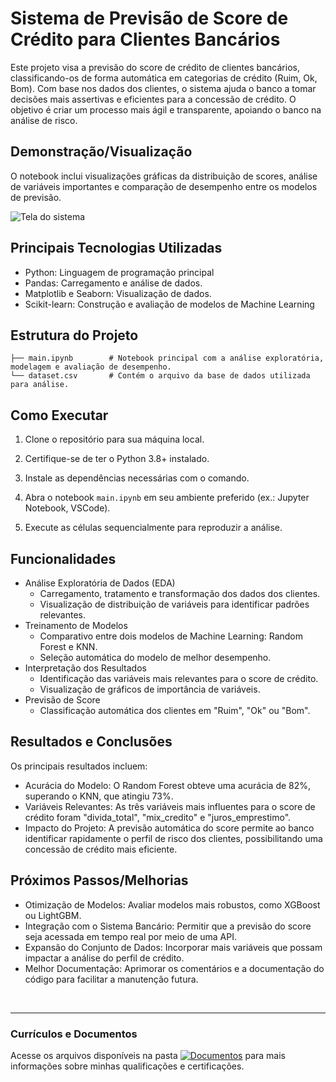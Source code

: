# Sistema de Previsão de Score de Crédito para Clientes Bancários
Este projeto visa a previsão do score de crédito de clientes bancários, classificando-os de forma automática em categorias de crédito (Ruim, Ok, Bom). Com base nos dados dos clientes, o sistema ajuda o banco a tomar decisões mais assertivas e eficientes para a concessão de crédito. O objetivo é criar um processo mais ágil e transparente, apoiando o banco na análise de risco.

## Demonstração/Visualização
O notebook inclui visualizações gráficas da distribuição de scores, análise de variáveis importantes e comparação de desempenho entre os modelos de previsão.

![Tela do sistema](link)

## Principais Tecnologias Utilizadas
- Python: Linguagem de programação principal
- Pandas: Carregamento e análise de dados.
- Matplotlib e Seaborn: Visualização de dados.
- Scikit-learn: Construção e avaliação de modelos de Machine Learning

## Estrutura do Projeto
```
├── main.ipynb        # Notebook principal com a análise exploratória, modelagem e avaliação de desempenho.
└── dataset.csv       # Contém o arquivo da base de dados utilizada para análise.
```

## Como Executar

1. Clone o repositório para sua máquina local.

2. Certifique-se de ter o Python 3.8+ instalado.

3. Instale as dependências necessárias com o comando.

4. Abra o notebook <code>main.ipynb</code> em seu ambiente preferido (ex.: Jupyter Notebook, VSCode).

5. Execute as células sequencialmente para reproduzir a análise.

## Funcionalidades
- Análise Exploratória de Dados (EDA)
  - Carregamento, tratamento e transformação dos dados dos clientes.
  - Visualização de distribuição de variáveis para identificar padrões relevantes.
- Treinamento de Modelos
  - Comparativo entre dois modelos de Machine Learning: Random Forest e KNN.
  - Seleção automática do modelo de melhor desempenho.
- Interpretação dos Resultados
  - Identificação das variáveis mais relevantes para o score de crédito.
  - Visualização de gráficos de importância de variáveis.
- Previsão de Score
  - Classificação automática dos clientes em "Ruim", "Ok" ou "Bom".

## Resultados e Conclusões
Os principais resultados incluem:
- Acurácia do Modelo: O Random Forest obteve uma acurácia de 82%, superando o KNN, que atingiu 73%.
- Variáveis Relevantes: As três variáveis mais influentes para o score de crédito foram "divida_total", "mix_credito" e "juros_emprestimo".
- Impacto do Projeto: A previsão automática do score permite ao banco identificar rapidamente o perfil de risco dos clientes, possibilitando uma concessão de crédito mais eficiente.

## Próximos Passos/Melhorias
- Otimização de Modelos: Avaliar modelos mais robustos, como XGBoost ou LightGBM.
- Integração com o Sistema Bancário: Permitir que a previsão do score seja acessada em tempo real por meio de uma API.
- Expansão do Conjunto de Dados: Incorporar mais variáveis que possam impactar a análise do perfil de crédito.
- Melhor Documentação: Aprimorar os comentários e a documentação do código para facilitar a manutenção futura.

<br>
<hr> 

### Currículos e Documentos
Acesse os arquivos disponíveis na pasta 
[![Documentos](https://img.shields.io/badge/DOCUMENTOS-%F0%9F%93%83-blue?style=flat-square)](https://github.com/vitoriapguimaraes/vitoriapguimaraes/tree/main/DOCUMENTOS) para mais informações sobre minhas qualificações e certificações.